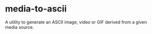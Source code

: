 # media-to-ascii
A utility to generate an ASCII image, video or GIF derived from a given media source.
